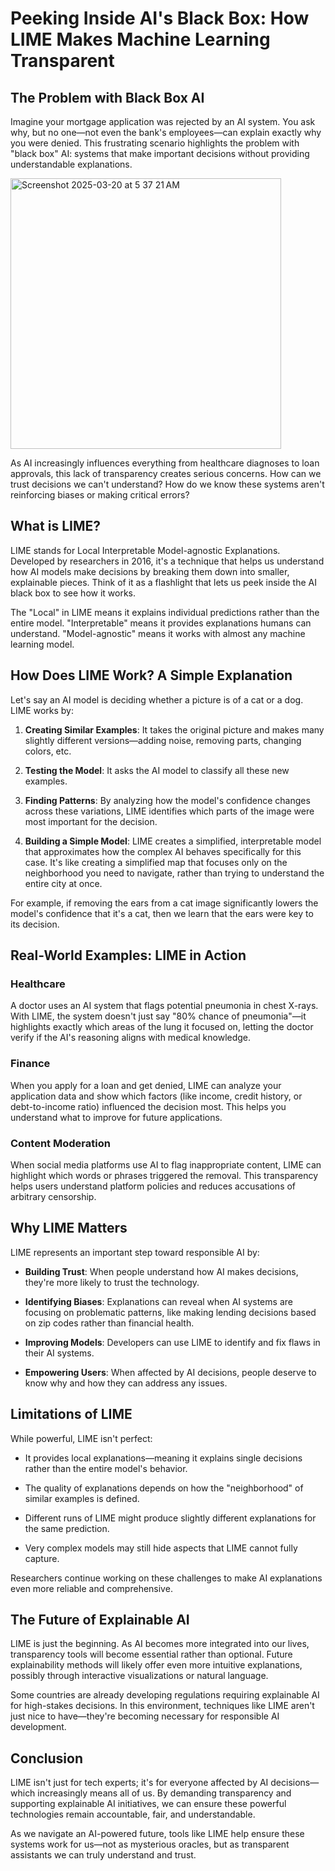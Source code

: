 # Peeking Inside AI's Black Box: How LIME Makes Machine Learning Transparent

## The Problem with Black Box AI

Imagine your mortgage application was rejected by an AI system. You ask why, but no one—not even the bank's employees—can explain exactly why you were denied. This frustrating scenario highlights the problem with "black box" AI: systems that make important decisions without providing understandable explanations.

<img width="433" alt="Screenshot 2025-03-20 at 5 37 21 AM" src="https://github.com/user-attachments/assets/c8955096-d315-488f-8c10-d2361b49052e" />


As AI increasingly influences everything from healthcare diagnoses to loan approvals, this lack of transparency creates serious concerns. How can we trust decisions we can't understand? How do we know these systems aren't reinforcing biases or making critical errors?


## What is LIME?

LIME stands for Local Interpretable Model-agnostic Explanations. Developed by researchers in 2016, it's a technique that helps us understand how AI models make decisions by breaking them down into smaller, explainable pieces. Think of it as a flashlight that lets us peek inside the AI black box to see how it works.

The "Local" in LIME means it explains individual predictions rather than the entire model. "Interpretable" means it provides explanations humans can understand. "Model-agnostic" means it works with almost any machine learning model.



## How Does LIME Work? A Simple Explanation

Let's say an AI model is deciding whether a picture is of a cat or a dog. LIME works by:

1. **Creating Similar Examples**: It takes the original picture and makes many slightly different versions—adding noise, removing parts, changing colors, etc.

2. **Testing the Model**: It asks the AI model to classify all these new examples.

3. **Finding Patterns**: By analyzing how the model's confidence changes across these variations, LIME identifies which parts of the image were most important for the decision.

4. **Building a Simple Model**: LIME creates a simplified, interpretable model that approximates how the complex AI behaves specifically for this case. It's like creating a simplified map that focuses only on the neighborhood you need to navigate, rather than trying to understand the entire city at once.

For example, if removing the ears from a cat image significantly lowers the model's confidence that it's a cat, then we learn that the ears were key to its decision.

## Real-World Examples: LIME in Action

### Healthcare
A doctor uses an AI system that flags potential pneumonia in chest X-rays. With LIME, the system doesn't just say "80% chance of pneumonia"—it highlights exactly which areas of the lung it focused on, letting the doctor verify if the AI's reasoning aligns with medical knowledge.

### Finance
When you apply for a loan and get denied, LIME can analyze your application data and show which factors (like income, credit history, or debt-to-income ratio) influenced the decision most. This helps you understand what to improve for future applications.

### Content Moderation
When social media platforms use AI to flag inappropriate content, LIME can highlight which words or phrases triggered the removal. This transparency helps users understand platform policies and reduces accusations of arbitrary censorship.

## Why LIME Matters

LIME represents an important step toward responsible AI by:

- **Building Trust**: When people understand how AI makes decisions, they're more likely to trust the technology.

- **Identifying Biases**: Explanations can reveal when AI systems are focusing on problematic patterns, like making lending decisions based on zip codes rather than financial health.

- **Improving Models**: Developers can use LIME to identify and fix flaws in their AI systems.

- **Empowering Users**: When affected by AI decisions, people deserve to know why and how they can address any issues.

## Limitations of LIME

While powerful, LIME isn't perfect:

- It provides local explanations—meaning it explains single decisions rather than the entire model's behavior.

- The quality of explanations depends on how the "neighborhood" of similar examples is defined.

- Different runs of LIME might produce slightly different explanations for the same prediction.

- Very complex models may still hide aspects that LIME cannot fully capture.

Researchers continue working on these challenges to make AI explanations even more reliable and comprehensive.

## The Future of Explainable AI

LIME is just the beginning. As AI becomes more integrated into our lives, transparency tools will become essential rather than optional. Future explainability methods will likely offer even more intuitive explanations, possibly through interactive visualizations or natural language.

Some countries are already developing regulations requiring explainable AI for high-stakes decisions. In this environment, techniques like LIME aren't just nice to have—they're becoming necessary for responsible AI development.

## Conclusion

LIME isn't just for tech experts; it's for everyone affected by AI decisions—which increasingly means all of us. By demanding transparency and supporting explainable AI initiatives, we can ensure these powerful technologies remain accountable, fair, and understandable.

As we navigate an AI-powered future, tools like LIME help ensure these systems work for us—not as mysterious oracles, but as transparent assistants we can truly understand and trust.
